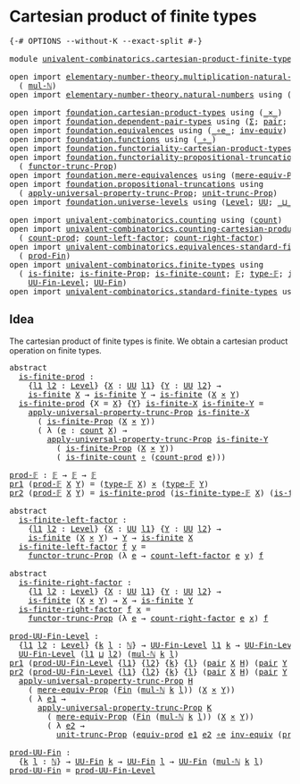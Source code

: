 # Cartesian product of finite types

<pre class="Agda"><a id="46" class="Symbol">{-#</a> <a id="50" class="Keyword">OPTIONS</a> <a id="58" class="Pragma">--without-K</a> <a id="70" class="Pragma">--exact-split</a> <a id="84" class="Symbol">#-}</a>

<a id="89" class="Keyword">module</a> <a id="96" href="univalent-combinatorics.cartesian-product-finite-types.html" class="Module">univalent-combinatorics.cartesian-product-finite-types</a> <a id="151" class="Keyword">where</a>

<a id="158" class="Keyword">open</a> <a id="163" class="Keyword">import</a> <a id="170" href="elementary-number-theory.multiplication-natural-numbers.html" class="Module">elementary-number-theory.multiplication-natural-numbers</a> <a id="226" class="Keyword">using</a>
  <a id="234" class="Symbol">(</a> <a id="236" href="elementary-number-theory.multiplication-natural-numbers.html#1176" class="Function">mul-ℕ</a><a id="241" class="Symbol">)</a>
<a id="243" class="Keyword">open</a> <a id="248" class="Keyword">import</a> <a id="255" href="elementary-number-theory.natural-numbers.html" class="Module">elementary-number-theory.natural-numbers</a> <a id="296" class="Keyword">using</a> <a id="302" class="Symbol">(</a><a id="303" href="elementary-number-theory.natural-numbers.html#1438" class="Datatype">ℕ</a><a id="304" class="Symbol">)</a>

<a id="307" class="Keyword">open</a> <a id="312" class="Keyword">import</a> <a id="319" href="foundation.cartesian-product-types.html" class="Module">foundation.cartesian-product-types</a> <a id="354" class="Keyword">using</a> <a id="360" class="Symbol">(</a><a id="361" href="foundation-core.cartesian-product-types.html#577" class="Function Operator">_×_</a><a id="364" class="Symbol">)</a>
<a id="366" class="Keyword">open</a> <a id="371" class="Keyword">import</a> <a id="378" href="foundation.dependent-pair-types.html" class="Module">foundation.dependent-pair-types</a> <a id="410" class="Keyword">using</a> <a id="416" class="Symbol">(</a><a id="417" href="foundation-core.dependent-pair-types.html#502" class="Record">Σ</a><a id="418" class="Symbol">;</a> <a id="420" href="foundation-core.dependent-pair-types.html#575" class="InductiveConstructor">pair</a><a id="424" class="Symbol">;</a> <a id="426" href="foundation-core.dependent-pair-types.html#592" class="Field">pr1</a><a id="429" class="Symbol">;</a> <a id="431" href="foundation-core.dependent-pair-types.html#604" class="Field">pr2</a><a id="434" class="Symbol">)</a>
<a id="436" class="Keyword">open</a> <a id="441" class="Keyword">import</a> <a id="448" href="foundation.equivalences.html" class="Module">foundation.equivalences</a> <a id="472" class="Keyword">using</a> <a id="478" class="Symbol">(</a><a id="479" href="foundation-core.equivalences.html#7843" class="Function Operator">_∘e_</a><a id="483" class="Symbol">;</a> <a id="485" href="foundation-core.equivalences.html#5707" class="Function">inv-equiv</a><a id="494" class="Symbol">)</a>
<a id="496" class="Keyword">open</a> <a id="501" class="Keyword">import</a> <a id="508" href="foundation.functions.html" class="Module">foundation.functions</a> <a id="529" class="Keyword">using</a> <a id="535" class="Symbol">(</a><a id="536" href="foundation-core.functions.html#407" class="Function Operator">_∘_</a><a id="539" class="Symbol">)</a>
<a id="541" class="Keyword">open</a> <a id="546" class="Keyword">import</a> <a id="553" href="foundation.functoriality-cartesian-product-types.html" class="Module">foundation.functoriality-cartesian-product-types</a> <a id="602" class="Keyword">using</a> <a id="608" class="Symbol">(</a><a id="609" href="foundation.functoriality-cartesian-product-types.html#3166" class="Function">equiv-prod</a><a id="619" class="Symbol">)</a>
<a id="621" class="Keyword">open</a> <a id="626" class="Keyword">import</a> <a id="633" href="foundation.functoriality-propositional-truncation.html" class="Module">foundation.functoriality-propositional-truncation</a> <a id="683" class="Keyword">using</a>
  <a id="691" class="Symbol">(</a> <a id="693" href="foundation.functoriality-propositional-truncation.html#1451" class="Function">functor-trunc-Prop</a><a id="711" class="Symbol">)</a>
<a id="713" class="Keyword">open</a> <a id="718" class="Keyword">import</a> <a id="725" href="foundation.mere-equivalences.html" class="Module">foundation.mere-equivalences</a> <a id="754" class="Keyword">using</a> <a id="760" class="Symbol">(</a><a id="761" href="foundation.mere-equivalences.html#1292" class="Function">mere-equiv-Prop</a><a id="776" class="Symbol">)</a>
<a id="778" class="Keyword">open</a> <a id="783" class="Keyword">import</a> <a id="790" href="foundation.propositional-truncations.html" class="Module">foundation.propositional-truncations</a> <a id="827" class="Keyword">using</a>
  <a id="835" class="Symbol">(</a> <a id="837" href="foundation.propositional-truncations.html#5148" class="Function">apply-universal-property-trunc-Prop</a><a id="872" class="Symbol">;</a> <a id="874" href="foundation.propositional-truncations.html#1756" class="Postulate">unit-trunc-Prop</a><a id="889" class="Symbol">)</a>
<a id="891" class="Keyword">open</a> <a id="896" class="Keyword">import</a> <a id="903" href="foundation.universe-levels.html" class="Module">foundation.universe-levels</a> <a id="930" class="Keyword">using</a> <a id="936" class="Symbol">(</a><a id="937" href="Agda.Primitive.html#597" class="Postulate">Level</a><a id="942" class="Symbol">;</a> <a id="944" href="foundation-core.universe-levels.html#222" class="Primitive">UU</a><a id="946" class="Symbol">;</a> <a id="948" href="Agda.Primitive.html#810" class="Primitive Operator">_⊔_</a><a id="951" class="Symbol">)</a>

<a id="954" class="Keyword">open</a> <a id="959" class="Keyword">import</a> <a id="966" href="univalent-combinatorics.counting.html" class="Module">univalent-combinatorics.counting</a> <a id="999" class="Keyword">using</a> <a id="1005" class="Symbol">(</a><a id="1006" href="univalent-combinatorics.counting.html#1746" class="Function">count</a><a id="1011" class="Symbol">)</a>
<a id="1013" class="Keyword">open</a> <a id="1018" class="Keyword">import</a> <a id="1025" href="univalent-combinatorics.counting-cartesian-product-types.html" class="Module">univalent-combinatorics.counting-cartesian-product-types</a> <a id="1082" class="Keyword">using</a>
  <a id="1090" class="Symbol">(</a> <a id="1092" href="univalent-combinatorics.counting-cartesian-product-types.html#1716" class="Function">count-prod</a><a id="1102" class="Symbol">;</a> <a id="1104" href="univalent-combinatorics.counting-cartesian-product-types.html#2642" class="Function">count-left-factor</a><a id="1121" class="Symbol">;</a> <a id="1123" href="univalent-combinatorics.counting-cartesian-product-types.html#2999" class="Function">count-right-factor</a><a id="1141" class="Symbol">)</a>
<a id="1143" class="Keyword">open</a> <a id="1148" class="Keyword">import</a> <a id="1155" href="univalent-combinatorics.equivalences-standard-finite-types.html" class="Module">univalent-combinatorics.equivalences-standard-finite-types</a> <a id="1214" class="Keyword">using</a>
  <a id="1222" class="Symbol">(</a> <a id="1224" href="univalent-combinatorics.equivalences-standard-finite-types.html#3416" class="Function">prod-Fin</a><a id="1232" class="Symbol">)</a>
<a id="1234" class="Keyword">open</a> <a id="1239" class="Keyword">import</a> <a id="1246" href="univalent-combinatorics.finite-types.html" class="Module">univalent-combinatorics.finite-types</a> <a id="1283" class="Keyword">using</a>
  <a id="1291" class="Symbol">(</a> <a id="1293" href="univalent-combinatorics.finite-types.html#3736" class="Function">is-finite</a><a id="1302" class="Symbol">;</a> <a id="1304" href="univalent-combinatorics.finite-types.html#3645" class="Function">is-finite-Prop</a><a id="1318" class="Symbol">;</a> <a id="1320" href="univalent-combinatorics.finite-types.html#3975" class="Function">is-finite-count</a><a id="1335" class="Symbol">;</a> <a id="1337" href="univalent-combinatorics.finite-types.html#4081" class="Function">𝔽</a><a id="1338" class="Symbol">;</a> <a id="1340" href="univalent-combinatorics.finite-types.html#4129" class="Function">type-𝔽</a><a id="1346" class="Symbol">;</a> <a id="1348" href="univalent-combinatorics.finite-types.html#4180" class="Function">is-finite-type-𝔽</a><a id="1364" class="Symbol">;</a>
    <a id="1370" href="univalent-combinatorics.finite-types.html#4468" class="Function">UU-Fin-Level</a><a id="1382" class="Symbol">;</a> <a id="1384" href="univalent-combinatorics.finite-types.html#4826" class="Function">UU-Fin</a><a id="1390" class="Symbol">)</a>
<a id="1392" class="Keyword">open</a> <a id="1397" class="Keyword">import</a> <a id="1404" href="univalent-combinatorics.standard-finite-types.html" class="Module">univalent-combinatorics.standard-finite-types</a> <a id="1450" class="Keyword">using</a> <a id="1456" class="Symbol">(</a><a id="1457" href="univalent-combinatorics.standard-finite-types.html#1975" class="Function">Fin</a><a id="1460" class="Symbol">)</a>
</pre>
## Idea

The cartesian product of finite types is finite. We obtain a cartesian product operation on finite types.

<pre class="Agda"><a id="1591" class="Keyword">abstract</a>
  <a id="is-finite-prod"></a><a id="1602" href="univalent-combinatorics.cartesian-product-finite-types.html#1602" class="Function">is-finite-prod</a> <a id="1617" class="Symbol">:</a>
    <a id="1623" class="Symbol">{</a><a id="1624" href="univalent-combinatorics.cartesian-product-finite-types.html#1624" class="Bound">l1</a> <a id="1627" href="univalent-combinatorics.cartesian-product-finite-types.html#1627" class="Bound">l2</a> <a id="1630" class="Symbol">:</a> <a id="1632" href="Agda.Primitive.html#597" class="Postulate">Level</a><a id="1637" class="Symbol">}</a> <a id="1639" class="Symbol">{</a><a id="1640" href="univalent-combinatorics.cartesian-product-finite-types.html#1640" class="Bound">X</a> <a id="1642" class="Symbol">:</a> <a id="1644" href="foundation-core.universe-levels.html#222" class="Primitive">UU</a> <a id="1647" href="univalent-combinatorics.cartesian-product-finite-types.html#1624" class="Bound">l1</a><a id="1649" class="Symbol">}</a> <a id="1651" class="Symbol">{</a><a id="1652" href="univalent-combinatorics.cartesian-product-finite-types.html#1652" class="Bound">Y</a> <a id="1654" class="Symbol">:</a> <a id="1656" href="foundation-core.universe-levels.html#222" class="Primitive">UU</a> <a id="1659" href="univalent-combinatorics.cartesian-product-finite-types.html#1627" class="Bound">l2</a><a id="1661" class="Symbol">}</a> <a id="1663" class="Symbol">→</a>
    <a id="1669" href="univalent-combinatorics.finite-types.html#3736" class="Function">is-finite</a> <a id="1679" href="univalent-combinatorics.cartesian-product-finite-types.html#1640" class="Bound">X</a> <a id="1681" class="Symbol">→</a> <a id="1683" href="univalent-combinatorics.finite-types.html#3736" class="Function">is-finite</a> <a id="1693" href="univalent-combinatorics.cartesian-product-finite-types.html#1652" class="Bound">Y</a> <a id="1695" class="Symbol">→</a> <a id="1697" href="univalent-combinatorics.finite-types.html#3736" class="Function">is-finite</a> <a id="1707" class="Symbol">(</a><a id="1708" href="univalent-combinatorics.cartesian-product-finite-types.html#1640" class="Bound">X</a> <a id="1710" href="foundation-core.cartesian-product-types.html#577" class="Function Operator">×</a> <a id="1712" href="univalent-combinatorics.cartesian-product-finite-types.html#1652" class="Bound">Y</a><a id="1713" class="Symbol">)</a>
  <a id="1717" href="univalent-combinatorics.cartesian-product-finite-types.html#1602" class="Function">is-finite-prod</a> <a id="1732" class="Symbol">{</a><a id="1733" class="Argument">X</a> <a id="1735" class="Symbol">=</a> <a id="1737" href="univalent-combinatorics.cartesian-product-finite-types.html#1737" class="Bound">X</a><a id="1738" class="Symbol">}</a> <a id="1740" class="Symbol">{</a><a id="1741" href="univalent-combinatorics.cartesian-product-finite-types.html#1741" class="Bound">Y</a><a id="1742" class="Symbol">}</a> <a id="1744" href="univalent-combinatorics.cartesian-product-finite-types.html#1744" class="Bound">is-finite-X</a> <a id="1756" href="univalent-combinatorics.cartesian-product-finite-types.html#1756" class="Bound">is-finite-Y</a> <a id="1768" class="Symbol">=</a>
    <a id="1774" href="foundation.propositional-truncations.html#5148" class="Function">apply-universal-property-trunc-Prop</a> <a id="1810" href="univalent-combinatorics.cartesian-product-finite-types.html#1744" class="Bound">is-finite-X</a>
      <a id="1828" class="Symbol">(</a> <a id="1830" href="univalent-combinatorics.finite-types.html#3645" class="Function">is-finite-Prop</a> <a id="1845" class="Symbol">(</a><a id="1846" href="univalent-combinatorics.cartesian-product-finite-types.html#1737" class="Bound">X</a> <a id="1848" href="foundation-core.cartesian-product-types.html#577" class="Function Operator">×</a> <a id="1850" href="univalent-combinatorics.cartesian-product-finite-types.html#1741" class="Bound">Y</a><a id="1851" class="Symbol">))</a>
      <a id="1860" class="Symbol">(</a> <a id="1862" class="Symbol">λ</a> <a id="1864" class="Symbol">(</a><a id="1865" href="univalent-combinatorics.cartesian-product-finite-types.html#1865" class="Bound">e</a> <a id="1867" class="Symbol">:</a> <a id="1869" href="univalent-combinatorics.counting.html#1746" class="Function">count</a> <a id="1875" href="univalent-combinatorics.cartesian-product-finite-types.html#1737" class="Bound">X</a><a id="1876" class="Symbol">)</a> <a id="1878" class="Symbol">→</a>
        <a id="1888" href="foundation.propositional-truncations.html#5148" class="Function">apply-universal-property-trunc-Prop</a> <a id="1924" href="univalent-combinatorics.cartesian-product-finite-types.html#1756" class="Bound">is-finite-Y</a>
          <a id="1946" class="Symbol">(</a> <a id="1948" href="univalent-combinatorics.finite-types.html#3645" class="Function">is-finite-Prop</a> <a id="1963" class="Symbol">(</a><a id="1964" href="univalent-combinatorics.cartesian-product-finite-types.html#1737" class="Bound">X</a> <a id="1966" href="foundation-core.cartesian-product-types.html#577" class="Function Operator">×</a> <a id="1968" href="univalent-combinatorics.cartesian-product-finite-types.html#1741" class="Bound">Y</a><a id="1969" class="Symbol">))</a>
          <a id="1982" class="Symbol">(</a> <a id="1984" href="univalent-combinatorics.finite-types.html#3975" class="Function">is-finite-count</a> <a id="2000" href="foundation-core.functions.html#407" class="Function Operator">∘</a> <a id="2002" class="Symbol">(</a><a id="2003" href="univalent-combinatorics.counting-cartesian-product-types.html#1716" class="Function">count-prod</a> <a id="2014" href="univalent-combinatorics.cartesian-product-finite-types.html#1865" class="Bound">e</a><a id="2015" class="Symbol">)))</a>

<a id="prod-𝔽"></a><a id="2020" href="univalent-combinatorics.cartesian-product-finite-types.html#2020" class="Function">prod-𝔽</a> <a id="2027" class="Symbol">:</a> <a id="2029" href="univalent-combinatorics.finite-types.html#4081" class="Function">𝔽</a> <a id="2031" class="Symbol">→</a> <a id="2033" href="univalent-combinatorics.finite-types.html#4081" class="Function">𝔽</a> <a id="2035" class="Symbol">→</a> <a id="2037" href="univalent-combinatorics.finite-types.html#4081" class="Function">𝔽</a>
<a id="2039" href="foundation-core.dependent-pair-types.html#592" class="Field">pr1</a> <a id="2043" class="Symbol">(</a><a id="2044" href="univalent-combinatorics.cartesian-product-finite-types.html#2020" class="Function">prod-𝔽</a> <a id="2051" href="univalent-combinatorics.cartesian-product-finite-types.html#2051" class="Bound">X</a> <a id="2053" href="univalent-combinatorics.cartesian-product-finite-types.html#2053" class="Bound">Y</a><a id="2054" class="Symbol">)</a> <a id="2056" class="Symbol">=</a> <a id="2058" class="Symbol">(</a><a id="2059" href="univalent-combinatorics.finite-types.html#4129" class="Function">type-𝔽</a> <a id="2066" href="univalent-combinatorics.cartesian-product-finite-types.html#2051" class="Bound">X</a><a id="2067" class="Symbol">)</a> <a id="2069" href="foundation-core.cartesian-product-types.html#577" class="Function Operator">×</a> <a id="2071" class="Symbol">(</a><a id="2072" href="univalent-combinatorics.finite-types.html#4129" class="Function">type-𝔽</a> <a id="2079" href="univalent-combinatorics.cartesian-product-finite-types.html#2053" class="Bound">Y</a><a id="2080" class="Symbol">)</a>
<a id="2082" href="foundation-core.dependent-pair-types.html#604" class="Field">pr2</a> <a id="2086" class="Symbol">(</a><a id="2087" href="univalent-combinatorics.cartesian-product-finite-types.html#2020" class="Function">prod-𝔽</a> <a id="2094" href="univalent-combinatorics.cartesian-product-finite-types.html#2094" class="Bound">X</a> <a id="2096" href="univalent-combinatorics.cartesian-product-finite-types.html#2096" class="Bound">Y</a><a id="2097" class="Symbol">)</a> <a id="2099" class="Symbol">=</a> <a id="2101" href="univalent-combinatorics.cartesian-product-finite-types.html#1602" class="Function">is-finite-prod</a> <a id="2116" class="Symbol">(</a><a id="2117" href="univalent-combinatorics.finite-types.html#4180" class="Function">is-finite-type-𝔽</a> <a id="2134" href="univalent-combinatorics.cartesian-product-finite-types.html#2094" class="Bound">X</a><a id="2135" class="Symbol">)</a> <a id="2137" class="Symbol">(</a><a id="2138" href="univalent-combinatorics.finite-types.html#4180" class="Function">is-finite-type-𝔽</a> <a id="2155" href="univalent-combinatorics.cartesian-product-finite-types.html#2096" class="Bound">Y</a><a id="2156" class="Symbol">)</a>

<a id="2159" class="Keyword">abstract</a>
  <a id="is-finite-left-factor"></a><a id="2170" href="univalent-combinatorics.cartesian-product-finite-types.html#2170" class="Function">is-finite-left-factor</a> <a id="2192" class="Symbol">:</a>
    <a id="2198" class="Symbol">{</a><a id="2199" href="univalent-combinatorics.cartesian-product-finite-types.html#2199" class="Bound">l1</a> <a id="2202" href="univalent-combinatorics.cartesian-product-finite-types.html#2202" class="Bound">l2</a> <a id="2205" class="Symbol">:</a> <a id="2207" href="Agda.Primitive.html#597" class="Postulate">Level</a><a id="2212" class="Symbol">}</a> <a id="2214" class="Symbol">{</a><a id="2215" href="univalent-combinatorics.cartesian-product-finite-types.html#2215" class="Bound">X</a> <a id="2217" class="Symbol">:</a> <a id="2219" href="foundation-core.universe-levels.html#222" class="Primitive">UU</a> <a id="2222" href="univalent-combinatorics.cartesian-product-finite-types.html#2199" class="Bound">l1</a><a id="2224" class="Symbol">}</a> <a id="2226" class="Symbol">{</a><a id="2227" href="univalent-combinatorics.cartesian-product-finite-types.html#2227" class="Bound">Y</a> <a id="2229" class="Symbol">:</a> <a id="2231" href="foundation-core.universe-levels.html#222" class="Primitive">UU</a> <a id="2234" href="univalent-combinatorics.cartesian-product-finite-types.html#2202" class="Bound">l2</a><a id="2236" class="Symbol">}</a> <a id="2238" class="Symbol">→</a>
    <a id="2244" href="univalent-combinatorics.finite-types.html#3736" class="Function">is-finite</a> <a id="2254" class="Symbol">(</a><a id="2255" href="univalent-combinatorics.cartesian-product-finite-types.html#2215" class="Bound">X</a> <a id="2257" href="foundation-core.cartesian-product-types.html#577" class="Function Operator">×</a> <a id="2259" href="univalent-combinatorics.cartesian-product-finite-types.html#2227" class="Bound">Y</a><a id="2260" class="Symbol">)</a> <a id="2262" class="Symbol">→</a> <a id="2264" href="univalent-combinatorics.cartesian-product-finite-types.html#2227" class="Bound">Y</a> <a id="2266" class="Symbol">→</a> <a id="2268" href="univalent-combinatorics.finite-types.html#3736" class="Function">is-finite</a> <a id="2278" href="univalent-combinatorics.cartesian-product-finite-types.html#2215" class="Bound">X</a>
  <a id="2282" href="univalent-combinatorics.cartesian-product-finite-types.html#2170" class="Function">is-finite-left-factor</a> <a id="2304" href="univalent-combinatorics.cartesian-product-finite-types.html#2304" class="Bound">f</a> <a id="2306" href="univalent-combinatorics.cartesian-product-finite-types.html#2306" class="Bound">y</a> <a id="2308" class="Symbol">=</a>
    <a id="2314" href="foundation.functoriality-propositional-truncation.html#1451" class="Function">functor-trunc-Prop</a> <a id="2333" class="Symbol">(λ</a> <a id="2336" href="univalent-combinatorics.cartesian-product-finite-types.html#2336" class="Bound">e</a> <a id="2338" class="Symbol">→</a> <a id="2340" href="univalent-combinatorics.counting-cartesian-product-types.html#2642" class="Function">count-left-factor</a> <a id="2358" href="univalent-combinatorics.cartesian-product-finite-types.html#2336" class="Bound">e</a> <a id="2360" href="univalent-combinatorics.cartesian-product-finite-types.html#2306" class="Bound">y</a><a id="2361" class="Symbol">)</a> <a id="2363" href="univalent-combinatorics.cartesian-product-finite-types.html#2304" class="Bound">f</a>

<a id="2366" class="Keyword">abstract</a>
  <a id="is-finite-right-factor"></a><a id="2377" href="univalent-combinatorics.cartesian-product-finite-types.html#2377" class="Function">is-finite-right-factor</a> <a id="2400" class="Symbol">:</a>
    <a id="2406" class="Symbol">{</a><a id="2407" href="univalent-combinatorics.cartesian-product-finite-types.html#2407" class="Bound">l1</a> <a id="2410" href="univalent-combinatorics.cartesian-product-finite-types.html#2410" class="Bound">l2</a> <a id="2413" class="Symbol">:</a> <a id="2415" href="Agda.Primitive.html#597" class="Postulate">Level</a><a id="2420" class="Symbol">}</a> <a id="2422" class="Symbol">{</a><a id="2423" href="univalent-combinatorics.cartesian-product-finite-types.html#2423" class="Bound">X</a> <a id="2425" class="Symbol">:</a> <a id="2427" href="foundation-core.universe-levels.html#222" class="Primitive">UU</a> <a id="2430" href="univalent-combinatorics.cartesian-product-finite-types.html#2407" class="Bound">l1</a><a id="2432" class="Symbol">}</a> <a id="2434" class="Symbol">{</a><a id="2435" href="univalent-combinatorics.cartesian-product-finite-types.html#2435" class="Bound">Y</a> <a id="2437" class="Symbol">:</a> <a id="2439" href="foundation-core.universe-levels.html#222" class="Primitive">UU</a> <a id="2442" href="univalent-combinatorics.cartesian-product-finite-types.html#2410" class="Bound">l2</a><a id="2444" class="Symbol">}</a> <a id="2446" class="Symbol">→</a>
    <a id="2452" href="univalent-combinatorics.finite-types.html#3736" class="Function">is-finite</a> <a id="2462" class="Symbol">(</a><a id="2463" href="univalent-combinatorics.cartesian-product-finite-types.html#2423" class="Bound">X</a> <a id="2465" href="foundation-core.cartesian-product-types.html#577" class="Function Operator">×</a> <a id="2467" href="univalent-combinatorics.cartesian-product-finite-types.html#2435" class="Bound">Y</a><a id="2468" class="Symbol">)</a> <a id="2470" class="Symbol">→</a> <a id="2472" href="univalent-combinatorics.cartesian-product-finite-types.html#2423" class="Bound">X</a> <a id="2474" class="Symbol">→</a> <a id="2476" href="univalent-combinatorics.finite-types.html#3736" class="Function">is-finite</a> <a id="2486" href="univalent-combinatorics.cartesian-product-finite-types.html#2435" class="Bound">Y</a>
  <a id="2490" href="univalent-combinatorics.cartesian-product-finite-types.html#2377" class="Function">is-finite-right-factor</a> <a id="2513" href="univalent-combinatorics.cartesian-product-finite-types.html#2513" class="Bound">f</a> <a id="2515" href="univalent-combinatorics.cartesian-product-finite-types.html#2515" class="Bound">x</a> <a id="2517" class="Symbol">=</a>
    <a id="2523" href="foundation.functoriality-propositional-truncation.html#1451" class="Function">functor-trunc-Prop</a> <a id="2542" class="Symbol">(λ</a> <a id="2545" href="univalent-combinatorics.cartesian-product-finite-types.html#2545" class="Bound">e</a> <a id="2547" class="Symbol">→</a> <a id="2549" href="univalent-combinatorics.counting-cartesian-product-types.html#2999" class="Function">count-right-factor</a> <a id="2568" href="univalent-combinatorics.cartesian-product-finite-types.html#2545" class="Bound">e</a> <a id="2570" href="univalent-combinatorics.cartesian-product-finite-types.html#2515" class="Bound">x</a><a id="2571" class="Symbol">)</a> <a id="2573" href="univalent-combinatorics.cartesian-product-finite-types.html#2513" class="Bound">f</a>

<a id="prod-UU-Fin-Level"></a><a id="2576" href="univalent-combinatorics.cartesian-product-finite-types.html#2576" class="Function">prod-UU-Fin-Level</a> <a id="2594" class="Symbol">:</a>
  <a id="2598" class="Symbol">{</a><a id="2599" href="univalent-combinatorics.cartesian-product-finite-types.html#2599" class="Bound">l1</a> <a id="2602" href="univalent-combinatorics.cartesian-product-finite-types.html#2602" class="Bound">l2</a> <a id="2605" class="Symbol">:</a> <a id="2607" href="Agda.Primitive.html#597" class="Postulate">Level</a><a id="2612" class="Symbol">}</a> <a id="2614" class="Symbol">{</a><a id="2615" href="univalent-combinatorics.cartesian-product-finite-types.html#2615" class="Bound">k</a> <a id="2617" href="univalent-combinatorics.cartesian-product-finite-types.html#2617" class="Bound">l</a> <a id="2619" class="Symbol">:</a> <a id="2621" href="elementary-number-theory.natural-numbers.html#1438" class="Datatype">ℕ</a><a id="2622" class="Symbol">}</a> <a id="2624" class="Symbol">→</a> <a id="2626" href="univalent-combinatorics.finite-types.html#4468" class="Function">UU-Fin-Level</a> <a id="2639" href="univalent-combinatorics.cartesian-product-finite-types.html#2599" class="Bound">l1</a> <a id="2642" href="univalent-combinatorics.cartesian-product-finite-types.html#2615" class="Bound">k</a> <a id="2644" class="Symbol">→</a> <a id="2646" href="univalent-combinatorics.finite-types.html#4468" class="Function">UU-Fin-Level</a> <a id="2659" href="univalent-combinatorics.cartesian-product-finite-types.html#2602" class="Bound">l2</a> <a id="2662" href="univalent-combinatorics.cartesian-product-finite-types.html#2617" class="Bound">l</a> <a id="2664" class="Symbol">→</a>
  <a id="2668" href="univalent-combinatorics.finite-types.html#4468" class="Function">UU-Fin-Level</a> <a id="2681" class="Symbol">(</a><a id="2682" href="univalent-combinatorics.cartesian-product-finite-types.html#2599" class="Bound">l1</a> <a id="2685" href="Agda.Primitive.html#810" class="Primitive Operator">⊔</a> <a id="2687" href="univalent-combinatorics.cartesian-product-finite-types.html#2602" class="Bound">l2</a><a id="2689" class="Symbol">)</a> <a id="2691" class="Symbol">(</a><a id="2692" href="elementary-number-theory.multiplication-natural-numbers.html#1176" class="Function">mul-ℕ</a> <a id="2698" href="univalent-combinatorics.cartesian-product-finite-types.html#2615" class="Bound">k</a> <a id="2700" href="univalent-combinatorics.cartesian-product-finite-types.html#2617" class="Bound">l</a><a id="2701" class="Symbol">)</a>
<a id="2703" href="foundation-core.dependent-pair-types.html#592" class="Field">pr1</a> <a id="2707" class="Symbol">(</a><a id="2708" href="univalent-combinatorics.cartesian-product-finite-types.html#2576" class="Function">prod-UU-Fin-Level</a> <a id="2726" class="Symbol">{</a><a id="2727" href="univalent-combinatorics.cartesian-product-finite-types.html#2727" class="Bound">l1</a><a id="2729" class="Symbol">}</a> <a id="2731" class="Symbol">{</a><a id="2732" href="univalent-combinatorics.cartesian-product-finite-types.html#2732" class="Bound">l2</a><a id="2734" class="Symbol">}</a> <a id="2736" class="Symbol">{</a><a id="2737" href="univalent-combinatorics.cartesian-product-finite-types.html#2737" class="Bound">k</a><a id="2738" class="Symbol">}</a> <a id="2740" class="Symbol">{</a><a id="2741" href="univalent-combinatorics.cartesian-product-finite-types.html#2741" class="Bound">l</a><a id="2742" class="Symbol">}</a> <a id="2744" class="Symbol">(</a><a id="2745" href="foundation-core.dependent-pair-types.html#575" class="InductiveConstructor">pair</a> <a id="2750" href="univalent-combinatorics.cartesian-product-finite-types.html#2750" class="Bound">X</a> <a id="2752" href="univalent-combinatorics.cartesian-product-finite-types.html#2752" class="Bound">H</a><a id="2753" class="Symbol">)</a> <a id="2755" class="Symbol">(</a><a id="2756" href="foundation-core.dependent-pair-types.html#575" class="InductiveConstructor">pair</a> <a id="2761" href="univalent-combinatorics.cartesian-product-finite-types.html#2761" class="Bound">Y</a> <a id="2763" href="univalent-combinatorics.cartesian-product-finite-types.html#2763" class="Bound">K</a><a id="2764" class="Symbol">))</a> <a id="2767" class="Symbol">=</a> <a id="2769" href="univalent-combinatorics.cartesian-product-finite-types.html#2750" class="Bound">X</a> <a id="2771" href="foundation-core.cartesian-product-types.html#577" class="Function Operator">×</a> <a id="2773" href="univalent-combinatorics.cartesian-product-finite-types.html#2761" class="Bound">Y</a>
<a id="2775" href="foundation-core.dependent-pair-types.html#604" class="Field">pr2</a> <a id="2779" class="Symbol">(</a><a id="2780" href="univalent-combinatorics.cartesian-product-finite-types.html#2576" class="Function">prod-UU-Fin-Level</a> <a id="2798" class="Symbol">{</a><a id="2799" href="univalent-combinatorics.cartesian-product-finite-types.html#2799" class="Bound">l1</a><a id="2801" class="Symbol">}</a> <a id="2803" class="Symbol">{</a><a id="2804" href="univalent-combinatorics.cartesian-product-finite-types.html#2804" class="Bound">l2</a><a id="2806" class="Symbol">}</a> <a id="2808" class="Symbol">{</a><a id="2809" href="univalent-combinatorics.cartesian-product-finite-types.html#2809" class="Bound">k</a><a id="2810" class="Symbol">}</a> <a id="2812" class="Symbol">{</a><a id="2813" href="univalent-combinatorics.cartesian-product-finite-types.html#2813" class="Bound">l</a><a id="2814" class="Symbol">}</a> <a id="2816" class="Symbol">(</a><a id="2817" href="foundation-core.dependent-pair-types.html#575" class="InductiveConstructor">pair</a> <a id="2822" href="univalent-combinatorics.cartesian-product-finite-types.html#2822" class="Bound">X</a> <a id="2824" href="univalent-combinatorics.cartesian-product-finite-types.html#2824" class="Bound">H</a><a id="2825" class="Symbol">)</a> <a id="2827" class="Symbol">(</a><a id="2828" href="foundation-core.dependent-pair-types.html#575" class="InductiveConstructor">pair</a> <a id="2833" href="univalent-combinatorics.cartesian-product-finite-types.html#2833" class="Bound">Y</a> <a id="2835" href="univalent-combinatorics.cartesian-product-finite-types.html#2835" class="Bound">K</a><a id="2836" class="Symbol">))</a> <a id="2839" class="Symbol">=</a>
  <a id="2843" href="foundation.propositional-truncations.html#5148" class="Function">apply-universal-property-trunc-Prop</a> <a id="2879" href="univalent-combinatorics.cartesian-product-finite-types.html#2824" class="Bound">H</a>
    <a id="2885" class="Symbol">(</a> <a id="2887" href="foundation.mere-equivalences.html#1292" class="Function">mere-equiv-Prop</a> <a id="2903" class="Symbol">(</a><a id="2904" href="univalent-combinatorics.standard-finite-types.html#1975" class="Function">Fin</a> <a id="2908" class="Symbol">(</a><a id="2909" href="elementary-number-theory.multiplication-natural-numbers.html#1176" class="Function">mul-ℕ</a> <a id="2915" href="univalent-combinatorics.cartesian-product-finite-types.html#2809" class="Bound">k</a> <a id="2917" href="univalent-combinatorics.cartesian-product-finite-types.html#2813" class="Bound">l</a><a id="2918" class="Symbol">))</a> <a id="2921" class="Symbol">(</a><a id="2922" href="univalent-combinatorics.cartesian-product-finite-types.html#2822" class="Bound">X</a> <a id="2924" href="foundation-core.cartesian-product-types.html#577" class="Function Operator">×</a> <a id="2926" href="univalent-combinatorics.cartesian-product-finite-types.html#2833" class="Bound">Y</a><a id="2927" class="Symbol">))</a>
    <a id="2934" class="Symbol">(</a> <a id="2936" class="Symbol">λ</a> <a id="2938" href="univalent-combinatorics.cartesian-product-finite-types.html#2938" class="Bound">e1</a> <a id="2941" class="Symbol">→</a>
      <a id="2949" href="foundation.propositional-truncations.html#5148" class="Function">apply-universal-property-trunc-Prop</a> <a id="2985" href="univalent-combinatorics.cartesian-product-finite-types.html#2835" class="Bound">K</a>
        <a id="2995" class="Symbol">(</a> <a id="2997" href="foundation.mere-equivalences.html#1292" class="Function">mere-equiv-Prop</a> <a id="3013" class="Symbol">(</a><a id="3014" href="univalent-combinatorics.standard-finite-types.html#1975" class="Function">Fin</a> <a id="3018" class="Symbol">(</a><a id="3019" href="elementary-number-theory.multiplication-natural-numbers.html#1176" class="Function">mul-ℕ</a> <a id="3025" href="univalent-combinatorics.cartesian-product-finite-types.html#2809" class="Bound">k</a> <a id="3027" href="univalent-combinatorics.cartesian-product-finite-types.html#2813" class="Bound">l</a><a id="3028" class="Symbol">))</a> <a id="3031" class="Symbol">(</a><a id="3032" href="univalent-combinatorics.cartesian-product-finite-types.html#2822" class="Bound">X</a> <a id="3034" href="foundation-core.cartesian-product-types.html#577" class="Function Operator">×</a> <a id="3036" href="univalent-combinatorics.cartesian-product-finite-types.html#2833" class="Bound">Y</a><a id="3037" class="Symbol">))</a>
        <a id="3048" class="Symbol">(</a> <a id="3050" class="Symbol">λ</a> <a id="3052" href="univalent-combinatorics.cartesian-product-finite-types.html#3052" class="Bound">e2</a> <a id="3055" class="Symbol">→</a>
          <a id="3067" href="foundation.propositional-truncations.html#1756" class="Postulate">unit-trunc-Prop</a> <a id="3083" class="Symbol">(</a><a id="3084" href="foundation.functoriality-cartesian-product-types.html#3166" class="Function">equiv-prod</a> <a id="3095" href="univalent-combinatorics.cartesian-product-finite-types.html#2938" class="Bound">e1</a> <a id="3098" href="univalent-combinatorics.cartesian-product-finite-types.html#3052" class="Bound">e2</a> <a id="3101" href="foundation-core.equivalences.html#7843" class="Function Operator">∘e</a> <a id="3104" href="foundation-core.equivalences.html#5707" class="Function">inv-equiv</a> <a id="3114" class="Symbol">(</a><a id="3115" href="univalent-combinatorics.equivalences-standard-finite-types.html#3416" class="Function">prod-Fin</a> <a id="3124" href="univalent-combinatorics.cartesian-product-finite-types.html#2809" class="Bound">k</a> <a id="3126" href="univalent-combinatorics.cartesian-product-finite-types.html#2813" class="Bound">l</a><a id="3127" class="Symbol">))))</a>

<a id="prod-UU-Fin"></a><a id="3133" href="univalent-combinatorics.cartesian-product-finite-types.html#3133" class="Function">prod-UU-Fin</a> <a id="3145" class="Symbol">:</a>
  <a id="3149" class="Symbol">{</a><a id="3150" href="univalent-combinatorics.cartesian-product-finite-types.html#3150" class="Bound">k</a> <a id="3152" href="univalent-combinatorics.cartesian-product-finite-types.html#3152" class="Bound">l</a> <a id="3154" class="Symbol">:</a> <a id="3156" href="elementary-number-theory.natural-numbers.html#1438" class="Datatype">ℕ</a><a id="3157" class="Symbol">}</a> <a id="3159" class="Symbol">→</a> <a id="3161" href="univalent-combinatorics.finite-types.html#4826" class="Function">UU-Fin</a> <a id="3168" href="univalent-combinatorics.cartesian-product-finite-types.html#3150" class="Bound">k</a> <a id="3170" class="Symbol">→</a> <a id="3172" href="univalent-combinatorics.finite-types.html#4826" class="Function">UU-Fin</a> <a id="3179" href="univalent-combinatorics.cartesian-product-finite-types.html#3152" class="Bound">l</a> <a id="3181" class="Symbol">→</a> <a id="3183" href="univalent-combinatorics.finite-types.html#4826" class="Function">UU-Fin</a> <a id="3190" class="Symbol">(</a><a id="3191" href="elementary-number-theory.multiplication-natural-numbers.html#1176" class="Function">mul-ℕ</a> <a id="3197" href="univalent-combinatorics.cartesian-product-finite-types.html#3150" class="Bound">k</a> <a id="3199" href="univalent-combinatorics.cartesian-product-finite-types.html#3152" class="Bound">l</a><a id="3200" class="Symbol">)</a>
<a id="3202" href="univalent-combinatorics.cartesian-product-finite-types.html#3133" class="Function">prod-UU-Fin</a> <a id="3214" class="Symbol">=</a> <a id="3216" href="univalent-combinatorics.cartesian-product-finite-types.html#2576" class="Function">prod-UU-Fin-Level</a>
</pre>